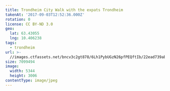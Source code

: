 ```yaml
---
title: Trondheim City Walk with the expats Trondheim
takenAt: '2017-09-03T12:52:36.000Z'
rotation: 0
license: CC BY-ND 3.0
geo:
  lat: 63.43055
  lng: 10.406238
tags:
  - trondheim
url: >-
  //images.ctfassets.net/bncv3c2gt878/6Lh1PybUGzN26pfPEQftIb/22ead739ab7473942df0cc7dd7a82f34/trondheim-city-walk-with-the-expats-trondheim_36200229843_o
size: 7099494
image:
  width: 5344
  height: 3006
contentType: image/jpeg
---
```


